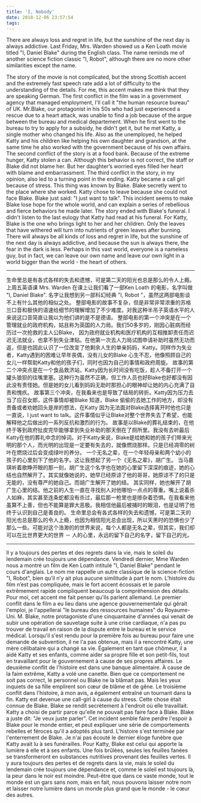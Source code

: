 ```yaml
---
title: 'I, Nobody'
date: 2018-12-06 23:57:54
tags:
---
```

There are always loss and regret in life, but the sunshine of the next day is always addictive.
Last Friday,  Mrs. Warden showed us a Ken Loath movie titled "I, Daniel Blake" during the English class. The name reminds me of another science fiction classic "I, Robot", although there are no more other similarities except the name.
<!--more-->
The story of the movie is not complicated, but the strong Scottish accent and the extremely fast speech rate add a lot of difficulty to the understanding of the details. For me, this accent makes me think that they are speaking German.
The first conflict in the film was in a government agency that managed employment, I'll call it "the human resource bureau" of UK. Mr.Blake, our protagonist in his 50s who had just experienced a rescue due to a heart attack, was unable to find a job because of the argue between the bureau and medical departement. When he first went to the bureau to try to apply for a subsidy, he didn't get it, but he met Katty, a single mother who changed his life. Also as the unemployed, he helped Katty and his children like helping his own daughter and grandson, at the same time he also worked with the government because of his own affairs.
The second conflict of the story is at a food bank. Because of the extreme hunger, Katty stolen a can. Although this behavior is not correct, the staff or Blake did not blame her. But her daughter’s worried eyes filled her heart with blame and embarrassment.
The third conflict in the story, in my opinion, also led to a turning point in the ending. Katty became a call girl because of stress. This thing was known by Blake. Blake secretly went to the place where she worked. Katty chose to leave because she could not face Blake. Blake just said: "I just want to talk". This incident seems to make Blake lose hope for the whole world, and can explain a series of rebellious and fierce behaviors he made later.
The story ended with Blake's funeral. I didn't listen to the last eulogy that Katty had read at his funeral. For Katty, Blake is the one who brings light to her and her children. Only the leaves that have withered will turn into nutrients of green leaves after burning.
There will always be all kinds of loss and regret in life, but the sunshine of the next day is always addictive, and because the sun is always there, the fear in the dark is less. Perhaps in this vast world, everyone is a nameless guy, but in fact, we can leave our own name and leave our own light in a world bigger than the world - the heart of others.

---

生命里总是有各式各样的失去和遗憾，可是第二天的阳光也总是那么的令人上瘾。
上周五英语课 Mrs. Warden 在课上让我们看了一部Ken Loath 的电影，名字叫做 "I, Daniel Blake". 名字让我想到另一部科幻经典 "I, Robot "，虽然这两部电影谈不上有什么其他的相似之处。
整部电影的故事不复杂，但是非常非常浓重的苏格兰口音和极快的语速给细节的理解增加了不少难度。对我这种半吊子英语水平的人来说这口音简直让我以为他们讲的是不是德语。
整部电影的第一个冲突是在一个管理就业的政府机构，姑且称为英国的人力局。我们50多岁的，刚因心脏病而经历过一次抢救的主人公Blake， 因为政府就业机构和医疗机构的互相推卸责任而迟迟无法就业，也拿不到失业津贴。在他第一次去人力局试图申请补助时虽然无功而返，但是也因此认识了一位改变了他剩余人生的单亲妈妈，Katty。同样作为失业者，Katty遇到的困难让早年丧偶，没有儿女的Blake 心生不忍，他像照顾自己的女儿一样帮助Katty和他的孩子们，同时也因为自己的事情和政府周旋。
故事的第二个冲突点是在一个食品救济站，Katty因为长时间没有吃饭，趁人不备打开一个罐头狼狈的往嘴里塞。这种行为虽然不正确，但工作人员也好Blake也好都没有因此没有责怪她。但是她的女儿看到妈妈无助时那担心的眼神却让她的内心充满了自责和愧疚。
故事第三个冲突，在我看来也是导致了结局的转折。Katty因为压力去当了应召女郎，这件事情却被Blake 知道，Blake 偷偷的去她工作的地方，却没有责备或者劝她回头是岸的想法，在Katty 因为无法面对Blake选择离开时他也只是一直说，I just want to talk。这件事情似乎让Blake对整个世界失去了希望，也能解释他之后做出的一系列反抗和激烈的行为。
故事是以Blake的葬礼结束的，在他终于等到政府扯皮完毕能够拿到失业补助的那天倒在了厕所里。我没有去听最后Katty在他的葬礼中念的悼词。对于Katty来说，Blake是给她和她的孩子们带来光明的那个人，而光明的出现是一定要有失去的，就像燃烧那样。只是已经凋零的树叶在燃烧过后会变成绿叶的养分。
一个无名之辈，在一个年轻母亲和两个幼小的孩子的心里刻下了他的名字。这让我想起了另一个《无名之辈》，胡广生。
当马嘉琪听着歌睁开眼的那一刻，胡广生这个名字也在她的心里留下深深的痕迹，她的心结也自然解开了。其实就像她说的，她早已经原谅了他的哥哥，她原谅不了的只是无能的，没有尊严的她自己。而胡广生解开了她的结。
其实同样，她也解开了胡广生心里的结。他之前的人生一直在寻找别人对他哪怕一点点的尊重。嘴上说着杀人如麻，其实甚至连条蛇都没有杀过，最后那一枪里也是掺杂着恐惧。在我看来他虽算不上善，但也不能算是罪大恶极。我相信他最后被捕时的眼泪，也是证明了他终于认识到自己是善良的。
生命里总会有各式各样的失去和遗憾，可是第二天的阳光也总是那么的令人上瘾，也因为相信阳光总会出现，所以天黑时的恐惧也少了那么一些。可能对这个浩渺的的世界来说，每个人都是无名之辈，但其实，我们却可以在比世界更大的世界 － 人的心里，永远的留下自己的名字，留下自己的光。

---

Il y a toujours des pertes et des regrets dans la vie, mais le soleil du lendemain crée toujours une dépendance.
Vendredi dernier, Mme Warden nous a montré un film de Ken Loath intitulé "I, Daniel Blake" pendant le cours d'anglais. Le nom me rappelle un autre classique de la science-fiction "I, Robot", bien qu’il n’y ait plus aucune similitude à part le nom.
L’histoire du film n’est pas compliquée, mais le fort accent écossais et le parole extrêmement rapide compliquent beaucoup la compréhension des détails. Pour moi, cet accent me fait penser qu'ils parlent allemand.
Le premier conflit dans le film a eu lieu dans une agence gouvernementale qui gérait l'emploi, je l'appellerai "le bureau des ressources humaines" du Royaume-Uni. M. Blake, notre protagoniste d'une cinquantaine d'années qui venait de subir une opération de sauvetage suite à une crise cardiaque, n'a pas pu trouver de travail en raison de la dispute entre le bureau et le service médical. Lorsqu'il s'est rendu pour la première fois au bureau pour faire une demande de subvention, il ne l'a pas obtenue, mais il a rencontré Katty, une mère célibataire qui a changé sa vie. Également en tant que chômeur, il a aidé Katty et ses enfants, comme aider sa propre fille et son petit-fils, tout en travaillant pour le gouvernement à cause de ses propres affaires.
Le deuxième conflit de l'histoire est dans une banque alimentaire. À cause de la faim extrême, Katty a volé une canette. Bien que ce comportement ne soit pas correct, le personnel ou Blake ne la blâmait pas. Mais les yeux inquiets de sa fille emplirent son cœur de blâme et de gêne.
Le troisième conflit dans l'histoire, à mon avis, a également entraîné un tournant dans la fin. Katty est devenue une call-girl à cause du stress. Cette chose était connue de Blake. Blake se rendit secrètement à l'endroit où elle travaillait. Katty a choisi de partir parce qu'elle ne pouvait pas faire face à Blake. Blake a juste dit: "Je veux juste parler". Cet incident semble faire perdre l'espoir à Blake pour le monde entier, et peut expliquer une série de comportements rebelles et féroces qu'il a adoptés plus tard.
L'histoire s'est terminée par l'enterrement de Blake. Je n'ai pas écouté le dernier éloge funèbre que Katty avait lu à ses funérailles. Pour Katty, Blake est celui qui apporte la lumière à elle et à ses enfants. Une fois brûlées, seules les feuilles fanées se transformeront en substances nutritives provenant des feuilles vertes.
Il y aura toujours des pertes et de regrets dans la vie, mais le soleil du lendemain crée toujours une dépendance et, comme le soleil est toujours là, la peur dans le noir est moindre. Peut-être que dans ce vaste monde, tout le monde est un gars sans nom, mais en fait, nous pouvons laisser notre nom et laisser notre lumière dans un monde plus grand que le monde - le cœur des autres.
